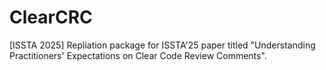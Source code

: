 # ClearCRC
[ISSTA 2025] Repliation package for ISSTA'25 paper titled "Understanding Practitioners' Expectations on Clear Code Review Comments".
